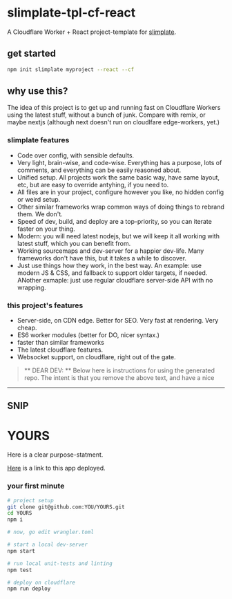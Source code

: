 # slimplate-tpl-cf-react

A Cloudflare Worker + React project-template for [slimplate](https://github.com/slimplate).

## get started

```sh
npm init slimplate myproject --react --cf
```

## why use this?

The idea of this project is to get up and running fast on Cloudflare Workers using the latest stuff, without a bunch of junk. Compare with remix, or maybe nextjs (although next doesn't run on cloudlfare edge-workers, yet.)

### slimplate features

- Code over config, with sensible defaults.
- Very light, brain-wise, and code-wise. Everything has a purpose, lots of comments, and everything can be easily reasoned about.
- Unified setup. All projects work the same basic way, have same layout, etc, but are easy to override antyhing, if you need to.
- All files are in your project, configure however you like, no hidden config or weird setup.
- Other similar frameworks wrap common ways of doing things to rebrand them. We don't.
- Speed of dev, build, and deploy are a top-priority, so you can iterate faster on your thing.
- Modern: you will need latest nodejs, but we will keep it all working with latest stuff, which you can benefit from.
- Working sourcemaps and dev-server for a happier dev-life. Many frameworks don't have this, but it takes a while to discover.
- Just use things how they work, in the best way. An example: use modern JS & CSS, and fallback to support older targets, if needed. ANother exmaple: just use regular cloudflare server-side API with no wrapping.

### this project's features

- Server-side, on CDN edge. Better for SEO. Very fast at rendering. Very cheap.
- ES6 worker modules (better for DO, nicer syntax.)
- faster than similar frameworks
- The latest cloudflare features.
- Websocket support, on cloudflare, right out of the gate.

> ** DEAR DEV: ** Below here is instructions for using the generated repo. The intent is that you remove the above text, and have a nice 

---
SNIP
---

# YOURS

Here is a clear purpose-statment.

[Here](https://cf-socket.konsumer.workers.dev/) is a link to this app deployed.


### your first minute

```sh
# project setup
git clone git@github.com:YOU/YOURS.git
cd YOURS
npm i

# now, go edit wrangler.toml

# start a local dev-server
npm start

# run local unit-tests and linting
npm test

# deploy on cloudflare
npm run deploy
```